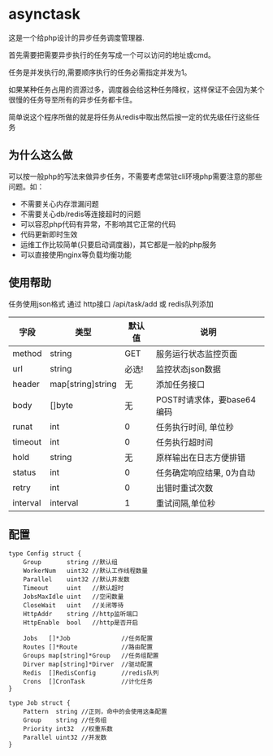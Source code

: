 # asynctask

这是一个给php设计的异步任务调度管理器.

首先需要把需要异步执行的任务写成一个可以访问的地址或cmd。

任务是并发执行的,需要顺序执行的任务必需指定并发为1。

如果某种任务占用的资源过多，调度器会给这种任务降权，这样保证不会因为某个很慢的任务导至所有的异步任务都卡住。

简单说这个程序所做的就是将任务从redis中取出然后按一定的优先级任行这些任务

## 为什么这么做
可以按一般php的写法来做异步任务，不需要考虑常驻cli环境php需要注意的那些问题。如：
* 不需要关心内存泄漏问题
* 不需要关心db/redis等连接超时的问题
* 可以容忍php代码有异常，不影响其它正常的代码
* 代码更新即时生效
* 运维工作比较简单(只要启动调度器)，其它都是一般的php服务
* 可以直接使用nginx等负载均衡功能

## 使用帮助

任务使用json格式
通过 http接口 /api/task/add
或 redis队列添加

字段      | 类型              | 默认值 | 说明
----------| ----------------- | ------ | ------------
method    | string            | GET    | 服务运行状态监控页面
url       | string            | 必选!  | 监控状态json数据
header    | map[string]string | 无     | 添加任务接口
body      | []byte            | 无     | POST时请求体，要base64编码
runat     | int               | 0      | 任务执行时间, 单位秒
timeout   | int               | 0      | 任务执行超时间
hold      | string            | 无     | 原样输出在日志方便排错
status    | int               | 0      | 任务确定响应结果, 0为自动
retry     | int               | 0      | 出错时重试次数
interval  | interval          | 1      | 重试间隔,单位秒


## 配置


```
type Config struct {
	Group       string //默认组
	WorkerNum   uint32 //默认工作线程数量
	Parallel    uint32 //默认并发数
	Timeout     uint   //默认超时
	JobsMaxIdle uint   //空闲数量
	CloseWait   uint   //关闭等待
	HttpAddr    string //http监听端口
	HttpEnable  bool   //http是否开启

	Jobs   []*Job              //任务配置
	Routes []*Route            //路由配置
	Groups map[string]*Group   //任务组配置
	Dirver map[string]*Dirver  //驱动配置
	Redis  []RedisConfig       //redis队列
	Crons  []CronTask          //计化任务
}

type Job struct {
	Pattern  string //正则，命中的会使用这条配置
	Group    string //任务组
	Priority int32  //权重系数
	Parallel uint32 //并发数
}
```




